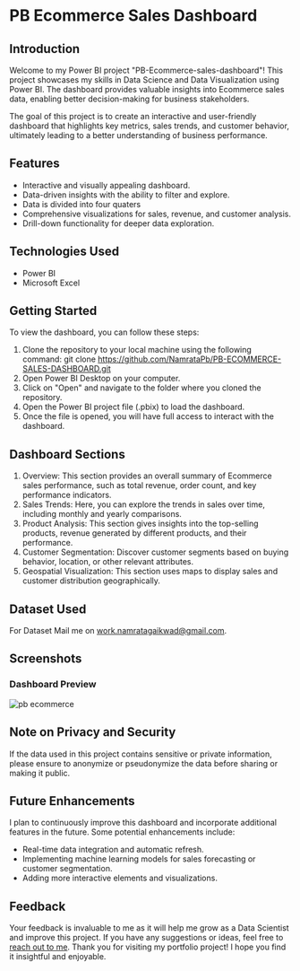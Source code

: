 # PB Ecommerce Sales Dashboard

## Introduction

Welcome to my Power BI project "PB-Ecommerce-sales-dashboard"! This project showcases my skills in Data Science and Data Visualization using Power BI. The dashboard provides valuable insights into Ecommerce sales data, enabling better decision-making for business stakeholders.

The goal of this project is to create an interactive and user-friendly dashboard that highlights key metrics, sales trends, and customer behavior, ultimately leading to a better understanding of business performance.

## Features

- Interactive and visually appealing dashboard.
- Data-driven insights with the ability to filter and explore.
- Data is divided into four quaters
- Comprehensive visualizations for sales, revenue, and customer analysis.
- Drill-down functionality for deeper data exploration.

## Technologies Used

- Power BI
- Microsoft Excel 


## Getting Started

To view the dashboard, you can follow these steps:

1. Clone the repository to your local machine using the following command: git clone https://github.com/NamrataPb/PB-ECOMMERCE-SALES-DASHBOARD.git
2. Open Power BI Desktop on your computer.
3. Click on "Open" and navigate to the folder where you cloned the repository.
4. Open the Power BI project file (.pbix) to load the dashboard.
5. Once the file is opened, you will have full access to interact with the dashboard.

## Dashboard Sections

1. Overview: This section provides an overall summary of Ecommerce sales performance, such as total revenue, order count, and key performance indicators.
2. Sales Trends: Here, you can explore the trends in sales over time, including monthly and yearly comparisons.
3. Product Analysis: This section gives insights into the top-selling products, revenue generated by different products, and their performance.
4. Customer Segmentation: Discover customer segments based on buying behavior, location, or other relevant attributes.
5. Geospatial Visualization: This section uses maps to display sales and customer distribution geographically.

## Dataset Used
For Dataset Mail me on work.namratagaikwad@gmail.com.

## Screenshots
### Dashboard Preview
![pb ecommerce](https://github.com/user-attachments/assets/0cd74bdb-0aa9-4954-9cca-7e1ee99ff786)

## Note on Privacy and Security

If the data used in this project contains sensitive or private information, please ensure to anonymize or pseudonymize the data before sharing or making it public.

## Future Enhancements

I plan to continuously improve this dashboard and incorporate additional features in the future. Some potential enhancements include:

- Real-time data integration and automatic refresh.
- Implementing machine learning models for sales forecasting or customer segmentation.
- Adding more interactive elements and visualizations.

## Feedback

Your feedback is invaluable to me as it will help me grow as a Data Scientist and improve this project. If you have any suggestions or ideas, feel free to [reach out to me](mailto:namratag0512@gmail.com).
Thank you for visiting my portfolio project! I hope you find it insightful and enjoyable.
